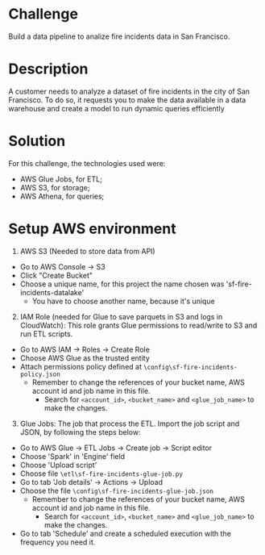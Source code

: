 # Challenge
Build a data pipeline to analize fire incidents data in San Francisco.

# Description
A customer needs to analyze a dataset of fire incidents in the city of San Francisco. 
To do so, it requests you to make the data available in a data warehouse and create a model to run dynamic queries efficiently

# Solution
For this challenge, the technologies used were:
- AWS Glue Jobs, for ETL;
- AWS S3, for storage;
- AWS Athena, for queries;

# Setup AWS environment
1) AWS S3 (Needed to store data from API)
- Go to AWS Console -> S3
- Click "Create Bucket"
- Choose a unique name, for this project the name chosen was 'sf-fire-incidents-datalake' 
    - You have to choose another name, because it's unique

2) IAM Role (needed for Glue to save parquets in S3 and logs in CloudWatch):
This role grants Glue permissions to read/write to S3 and run ETL scripts.
- Go to AWS IAM -> Roles -> Create Role
- Choose AWS Glue as the trusted entity
- Attach permissions policy defined at <code>\config\sf-fire-incidents-policy.json</code>
    - Remember to change the references of your bucket name, AWS account id and job name in this file.
        - Search for <code><account_id></code>, <code><bucket_name></code> and <code><glue_job_name></code> to make the changes.

3) Glue Jobs:
The job that process the ETL. Import the job script and JSON, by following the steps below:
- Go to AWS Glue -> ETL Jobs -> Create job -> Script editor
- Choose 'Spark' in 'Engine' field
- Choose 'Upload script'
- Choose file <code>\etl\sf-fire-incidents-glue-job.py</code>
- Go to tab 'Job details' -> Actions -> Upload
- Choose the file <code>\config\sf-fire-incidents-glue-job.json</code>
    - Remember to change the references of your bucket name, AWS account id and job name in this file.
        - Search for <code><account_id></code>, <code><bucket_name></code> and <code><glue_job_name></code> to make the changes.
- Go to tab 'Schedule' and create a scheduled execution with the frequency you need it.